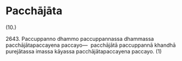 

# Pacchājāta






(10.)

2643\. Paccuppanno dhammo paccuppannassa dhammassa pacchājātapaccayena paccayo—  pacchājātā paccuppannā khandhā purejātassa imassa kāyassa pacchājātapaccayena paccayo. (1)



